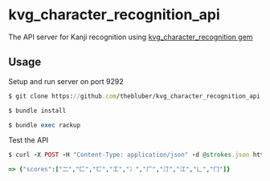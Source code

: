 # kvg_character_recognition_api
The API server for Kanji recognition using [kvg_character_recognition gem](https://github.com/thebluber/kvg_character_recognition)

## Usage

Setup and run server on port 9292
```ruby
$ git clone https://github.com/thebluber/kvg_character_recognition_api

$ bundle install

$ bundle exec rackup
```
Test the API
```ruby
$ curl -X POST -H "Content-Type: application/json" -d @strokes.json http://localhost:9292/api/v1/scores

=> {"scores":["二","匚","匸","工","冫","厂","汀","江","辶","冂"]}
```
